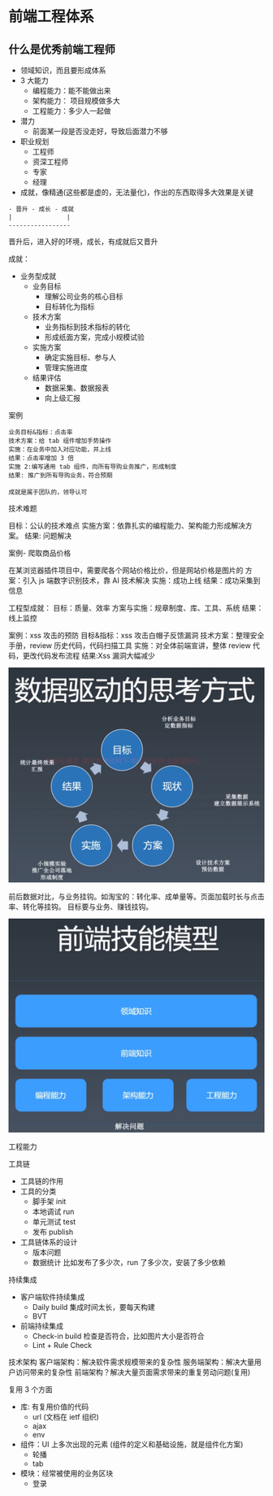 # 前端工程体系

## 什么是优秀前端工程师

- 领域知识，而且要形成体系
- 3 大能力
  - 编程能力：能不能做出来
  - 架构能力： 项目规模做多大
  - 工程能力：多少人一起做
- 潜力
  - 前面某一段是否没走好，导致后面潜力不够
- 职业规划
  - 工程师
  - 资深工程师
  - 专家
  - 经理
- 成就，像精通(这些都是虚的，无法量化)，作出的东西取得多大效果是关键

```
- 晋升 - 成长 - 成就
|               |
-----------------
```

晋升后，进入好的环境，成长，有成就后又晋升

成就：

- 业务型成就
  - 业务目标
    - 理解公司业务的核心目标
    - 目标转化为指标
  - 技术方案
    - 业务指标到技术指标的转化
    - 形成纸面方案，完成小规模试验
  - 实施方案
    - 确定实施目标、参与人
    - 管理实施进度
  - 结果评估
    - 数据采集、数据报表
    - 向上级汇报

案例

```
业务目标&指标：点击率
技术方案：给 tab 组件增加手势操作
实施：在业务中加入对应功能，并上线
结果：点击率增加 3 倍
实施 2:编写通用 tab 组件，向所有导购业务推广，形成制度
结果: 推广到所有导购业务，符合预期

成就是属于团队的，领导认可
```

技术难题

目标：公认的技术难点
实施方案：依靠扎实的编程能力、架构能力形成解决方案。
结果: 问题解决

案例- 爬取商品价格

在某浏览器插件项目中，需要爬各个网站价格比价，但是网站价格是图片的
方案：引入 js 端数字识别技术，靠 AI 技术解决
实施：成功上线
结果：成功采集到信息

工程型成就：
目标：质量、效率
方案与实施：规章制度、库、工具、系统
结果：线上监控

案例：xss 攻击的预防
目标&指标：xss 攻击白帽子反馈漏洞
技术方案：整理安全手册，review 历史代码，代码扫描工具
实施：对全体前端宣讲，整体 review 代码，更改代码发布流程
结果:Xss 漏洞大幅减少

![](imgs/2020-10-16-22-41-02.png)

前后数据对比，与业务挂钩。如淘宝的：转化率、成单量等。页面加载时长与点击率、转化等挂钩。
目标要与业务、赚钱挂钩。

![](imgs/2020-10-16-22-45-22.png)

工程能力

工具链

- 工具链的作用
- 工具的分类
  - 脚手架 init
  - 本地调试 run
  - 单元测试 test
  - 发布 publish
- 工具链体系的设计
  - 版本问题
  - 数据统计 比如发布了多少次，run 了多少次，安装了多少依赖

持续集成

- 客户端软件持续集成
  - Daily build 集成时间太长，要每天构建
  - BVT
- 前端持续集成
  - Check-in build 检查是否符合，比如图片大小是否符合
  - Lint + Rule Check

技术架构
客户端架构：解决软件需求规模带来的复杂性
服务端架构：解决大量用户访问带来的复杂性
前端架构？解决大量页面需求带来的重复劳动问题(复用)

复用 3 个方面

- 库: 有复用价值的代码
  - url (文档在 ietf 组织)
  - ajax
  - env
- 组件：UI 上多次出现的元素 (组件的定义和基础设施，就是组件化方案)
  - 轮播
  - tab
- 模块：经常被使用的业务区块
  - 登录
